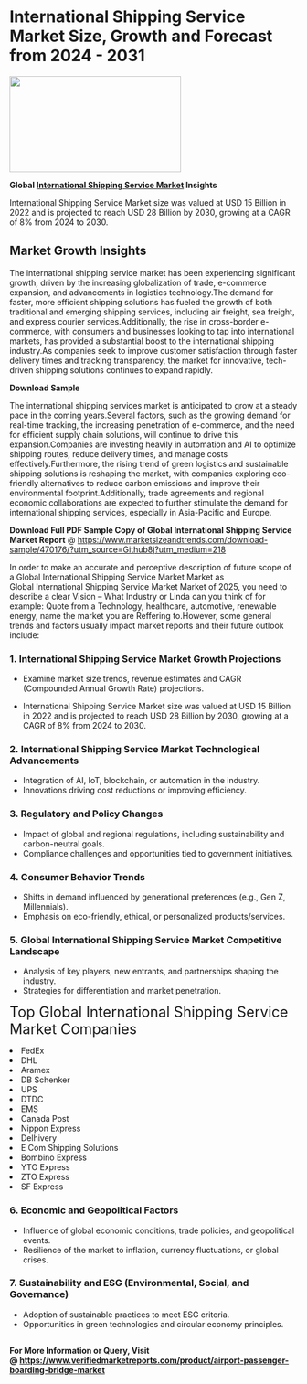 <H1>International Shipping Service Market Size, Growth and Forecast from 2024 - 2031</H1><img class="aligncenter size-medium wp-image-584254" src="https://thirdeyenews.in/wp-content/uploads/2024/09/Global-Market-Research-300x168.jpeg" alt="" width="300" height="168" /><p><strong>Global&nbsp;<a href="https://www.marketsizeandtrends.com/download-sample/470176/?utm_source=Github8j?utm_medium=218">International Shipping Service Market</a> Insights</strong></p><p>International Shipping Service Market size was valued at USD 15 Billion in 2022 and is projected to reach USD 28 Billion by 2030, growing at a CAGR of 8% from 2024 to 2030.</p><p><h2>Market Growth Insights</h2> <p>The international shipping service market has been experiencing significant growth, driven by the increasing globalization of trade, e-commerce expansion, and advancements in logistics technology.The demand for faster, more efficient shipping solutions has fueled the growth of both traditional and emerging shipping services, including air freight, sea freight, and express courier services.Additionally, the rise in cross-border e-commerce, with consumers and businesses looking to tap into international markets, has provided a substantial boost to the international shipping industry.As companies seek to improve customer satisfaction through faster delivery times and tracking transparency, the market for innovative, tech-driven shipping solutions continues to expand rapidly.</p> <p><strong>Download Sample</strong></p> <p>The international shipping services market is anticipated to grow at a steady pace in the coming years.Several factors, such as the growing demand for real-time tracking, the increasing penetration of e-commerce, and the need for efficient supply chain solutions, will continue to drive this expansion.Companies are investing heavily in automation and AI to optimize shipping routes, reduce delivery times, and manage costs effectively.Furthermore, the rising trend of green logistics and sustainable shipping solutions is reshaping the market, with companies exploring eco-friendly alternatives to reduce carbon emissions and improve their environmental footprint.Additionally, trade agreements and regional economic collaborations are expected to further stimulate the demand for international shipping services, especially in Asia-Pacific and Europe.<p><span class=""><strong>Download Full PDF Sample Copy of Global International Shipping Service Market Report</strong> @ <a href="https://www.marketsizeandtrends.com/download-sample/470176/?utm_source=Github8j?utm_medium=218" target="_blank">https://www.marketsizeandtrends.com/download-sample/470176/?utm_source=Github8j?utm_medium=218</a></span></p><p>In order to make an accurate and perceptive description of future scope of a Global&nbsp;International Shipping Service Market Market as Global&nbsp;International Shipping Service Market Market of 2025, you need to describe a clear Vision &ndash; What Industry or Linda can you think of for example: Quote from a Technology, healthcare, automotive, renewable energy, name the market you are Reffering to.However, some general trends and factors usually impact market reports and their future outlook include:</p><h3>1.&nbsp;<strong>International Shipping Service Market Growth Projections</strong></h3><ul><li>Examine market size trends, revenue estimates and CAGR (Compounded Annual Growth Rate) projections.</li><li><p>International Shipping Service Market size was valued at USD 15 Billion in 2022 and is projected to reach USD 28 Billion by 2030, growing at a CAGR of 8% from 2024 to 2030.</p></li></ul><h3>2.&nbsp;<strong>International Shipping Service Market Technological Advancements</strong></h3><ul><li>Integration of AI, IoT, blockchain, or automation in the industry.</li><li>Innovations driving cost reductions or improving efficiency.</li></ul><h3>3.&nbsp;<strong>Regulatory and Policy Changes</strong></h3><ul><li>Impact of global and regional regulations, including sustainability and carbon-neutral goals.</li><li>Compliance challenges and opportunities tied to government initiatives.</li></ul><h3>4.&nbsp;<strong>Consumer Behavior Trends</strong></h3><ul><li>Shifts in demand influenced by generational preferences (e.g., Gen Z, Millennials).</li><li>Emphasis on eco-friendly, ethical, or personalized products/services.</li></ul><h3>5.&nbsp;<strong>Global International Shipping Service Market Competitive Landscape</strong></h3><ul><li>Analysis of key players, new entrants, and partnerships shaping the industry.</li><li>Strategies for differentiation and market penetration.</li></ul><p data-pm-slice="1 1 []"><span style="color: inherit; font-family: inherit; font-size: 25px;">Top Global International Shipping Service Market Companies</span></p><div class="" data-test-id=""><p><li>FedEx</li><li> DHL</li><li> Aramex</li><li> DB Schenker</li><li> UPS</li><li> DTDC</li><li> EMS</li><li> Canada Post</li><li> Nippon Express</li><li> Delhivery</li><li> E Com Shipping Solutions</li><li> Bombino Express</li><li> YTO Express</li><li> ZTO Express</li><li> SF Express</li></p></div><h3>6.&nbsp;<strong>Economic and Geopolitical Factors</strong></h3><ul><li>Influence of global economic conditions, trade policies, and geopolitical events.</li><li>Resilience of the market to inflation, currency fluctuations, or global crises.</li></ul><h3>7.&nbsp;<strong>Sustainability and ESG (Environmental, Social, and Governance)</strong></h3><ul><li>Adoption of sustainable practices to meet ESG criteria.</li><li>Opportunities in green technologies and circular economy principles.</li></ul><h2><strong style="font-size: 14px;">For More Information or Query, Visit @&nbsp;</strong><a style="background-color: #ffffff; font-size: 14px;" href="https://www.marketsizeandtrends.com/report/international-shipping-service-market/" target="_blank">https://www.verifiedmarketreports.com/product/airport-passenger-boarding-bridge-market</a></h2>